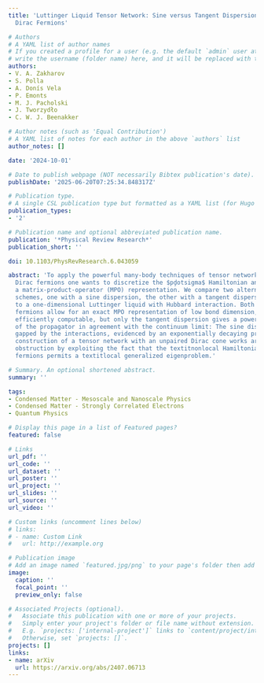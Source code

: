 ```yaml
---
title: 'Luttinger Liquid Tensor Network: Sine versus Tangent Dispersion of Massless
  Dirac Fermions'

# Authors
# A YAML list of author names
# If you created a profile for a user (e.g. the default `admin` user at `content/authors/admin/`), 
# write the username (folder name) here, and it will be replaced with their full name and linked to their profile.
authors:
- V. A. Zakharov
- S. Polla
- A. Donís Vela
- P. Emonts
- M. J. Pacholski
- J. Tworzydło
- C. W. J. Beenakker

# Author notes (such as 'Equal Contribution')
# A YAML list of notes for each author in the above `authors` list
author_notes: []

date: '2024-10-01'

# Date to publish webpage (NOT necessarily Bibtex publication's date).
publishDate: '2025-06-20T07:25:34.848317Z'

# Publication type.
# A single CSL publication type but formatted as a YAML list (for Hugo requirements).
publication_types:
- '2'

# Publication name and optional abbreviated publication name.
publication: '*Physical Review Research*'
publication_short: ''

doi: 10.1103/PhysRevResearch.6.043059

abstract: 'To apply the powerful many-body techniques of tensor networks to massless
  Dirac fermions one wants to discretize the $pḑotsigma$ Hamiltonian and construct
  a matrix-product-operator (MPO) representation. We compare two alternative discretization
  schemes, one with a sine dispersion, the other with a tangent dispersion, applied
  to a one-dimensional Luttinger liquid with Hubbard interaction. Both types of lattice
  fermions allow for an exact MPO representation of low bond dimension, so they are
  efficiently computable, but only the tangent dispersion gives a power law decay
  of the propagator in agreement with the continuum limit: The sine dispersion is
  gapped by the interactions, evidenced by an exponentially decaying propagator. Our
  construction of a tensor network with an unpaired Dirac cone works around the fermion-doubling
  obstruction by exploiting the fact that the textitnonlocal Hamiltonian of tangent
  fermions permits a textitlocal generalized eigenproblem.'

# Summary. An optional shortened abstract.
summary: ''

tags:
- Condensed Matter - Mesoscale and Nanoscale Physics
- Condensed Matter - Strongly Correlated Electrons
- Quantum Physics

# Display this page in a list of Featured pages?
featured: false

# Links
url_pdf: ''
url_code: ''
url_dataset: ''
url_poster: ''
url_project: ''
url_slides: ''
url_source: ''
url_video: ''

# Custom links (uncomment lines below)
# links:
# - name: Custom Link
#   url: http://example.org

# Publication image
# Add an image named `featured.jpg/png` to your page's folder then add a caption below.
image:
  caption: ''
  focal_point: ''
  preview_only: false

# Associated Projects (optional).
#   Associate this publication with one or more of your projects.
#   Simply enter your project's folder or file name without extension.
#   E.g. `projects: ['internal-project']` links to `content/project/internal-project/index.md`.
#   Otherwise, set `projects: []`.
projects: []
links:
- name: arXiv
  url: https://arxiv.org/abs/2407.06713
---
```


